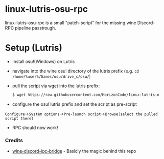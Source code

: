 # linux-lutris-osu-rpc

linux-lutris-osu-rpc is a small "patch-script" for the missing wine Discord-RPC pipeline passtrough.

# Setup (Lutris)

  - Install osu!(Windows) on Lutris
  - navigate into the wine osu! directory of the lutris prefix (e.g. `cd /home/%user%/Games/osu/drive_c/osu/`)
  
  - pull the script via wget into the lutris prefix: 
    ```sh
    $ wget https://raw.githubusercontent.com/HorizonCode/linux-lutris-osu-rpc/main/rpcbridge.sh
    ```
  
  - configure the osu! lutris prefix and set the script as pre-script 
  
   `Configure`->`System options`->`Pre-launch script`->`Browse(select the pulled script there)`
  
  - RPC should now work!

### Credits

* [wine-discord-ipc-bridge](https://github.com/0e4ef622/wine-discord-ipc-bridge) - Basicly the magic behind this repo
